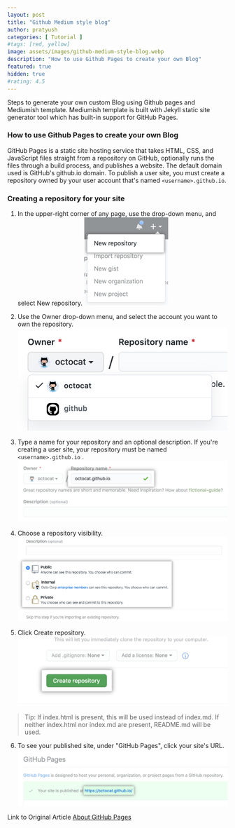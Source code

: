 ```yaml
---
layout: post
title: "Github Medium style blog"
author: pratyush
categories: [ Tutorial ]
#tags: [red, yellow]
image: assets/images/github-medium-style-blog.webp
description: "How to use Github Pages to create your own Blog"
featured: true
hidden: true
#rating: 4.5
---
```


Steps to generate your own custom Blog using Github pages and Mediumish template. Mediumish template is built with Jekyll static site generator tool which has built-in support for GitHub Pages.

### How to use Github Pages to create your own Blog
GitHub Pages is a static site hosting service that takes HTML, CSS, and JavaScript files straight from a repository on GitHub, optionally runs the files through a build process, and publishes a website. The default domain used is GitHub's github.io domain. To publish a user site, you must create a repository owned by your user account that's named `<username>.github.io`.

### Creating a repository for your site
1. In the upper-right corner of any page, use the  drop-down menu, and select New repository.
![Create Repo](/assets/images/github/repo-create.png)

2. Use the Owner drop-down menu, and select the account you want to own the repository.
![Repo Owner](/assets/images/github/create-repository-owner.png)

3. Type a name for your repository and an optional description. If you're creating a user site, your repository must be named `<username>.github.io` .
![Repo Name Page](/assets/images/github/create-repository-name-pages.png)

4. Choose a repository visibility.
![Repo visibility](/assets/images/github/create-repository-public-private.png)

5. Click Create repository.
![Create Repo](/assets/images/github/create-repository-button.png)

> Tip: If index.html is present, this will be used instead of index.md. If neither index.html nor index.md are present, README.md will be used.

6. To see your published site, under "GitHub Pages", click your site's URL.
![URL Preview](/assets/images/github/click-pages-url-to-preview.png)

Link to Original Article [About GitHub Pages
](https://docs.github.com/en/pages/getting-started-with-github-pages/about-github-pages)